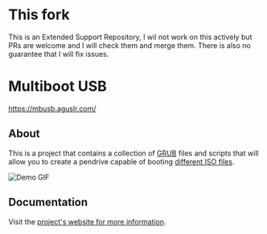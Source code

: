 # This fork

This is an Extended Support Repository, I wil not work on this actively but PRs are welcome and I will check them and merge them. There is also no guarantee that I will fix issues.

# Multiboot USB

<https://mbusb.aguslr.com/>

## About

This is a project that contains a collection of [GRUB][] files and scripts that
will allow you to create a pendrive capable of booting [different ISO
files][isos].

![Demo
GIF](https://gitlab.com/aguslr/multibootusb/raw/master/docs/assets/img/demo.gif
"Demo")


## Documentation

Visit the [project's website for more information][website].

[grub]: https://www.gnu.org/software/grub/
[isos]: https://mbusb.aguslr.com/isos.html
[website]: https://mbusb.aguslr.com/

